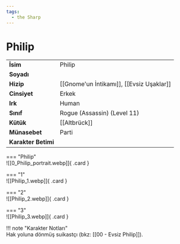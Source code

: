 ```yaml
---
tags:
  - the Sharp
---  
```

# Philip   
  
<div class="grid" markdown>  
  
|  |  |  
|---|---|  
| **İsim** | Philip |  
| **Soyadı** |  |  
| **Hizip** | [[Gnome'un İntikamı]], [[Evsiz Uşaklar]] |  
| **Cinsiyet** | Erkek |  
| **Irk** | Human |  
| **Sınıf** | Rogue (Assassin) (Level 11) |  
| **Kütük** | [[Altbrück]] |  
| **Münasebet** | Parti |  
| **Karakter Betimi** |  |  
  
  
=== "Philip"  
	![[0_Philip_portrait.webp]]{ .card }  
  
=== "1"  
	![[Philip_1.webp]]{ .card }  
  
=== "2"  
	![[Philip_2.webp]]{ .card }  
  
=== "3"  
	![[Philip_3.webp]]{ .card }  
  
</div>  
  
!!! note "Karakter Notları"  
	Hak yoluna dönmüş suikastçı (bkz: [[00 - Evsiz Philip]]).   
